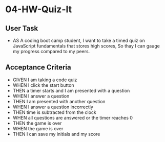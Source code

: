 # 04-HW-Quiz-It
## User Task
- AS A coding boot camp student, I want to take a timed quiz on JavaScript fundamentals that stores high scores, So thay I can gauge my progress compared to my peers.

## Acceptance Criteria
- GIVEN I am taking a code quiz
- WHEN I click the start button
- THEN a timer starts and I am presented with a question
- WHEN I answer a question
- THEN I am presented with another question
- WHEN I answer a question incorrectly
- THEN time is subtracted from the clock
- WHEN all questions are answered or the timer reaches 0
- THEN the game is over
- WHEN the game is over
- THEN I can save my initials and my score

